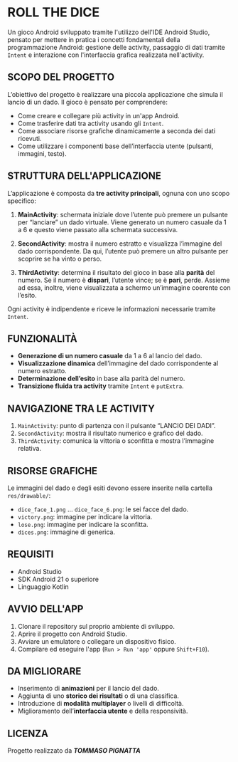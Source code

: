# **ROLL THE DICE**

Un gioco Android sviluppato tramite l'utilizzo dell'IDE Android Studio, pensato per mettere in pratica i concetti fondamentali della programmazione Android: gestione delle activity, passaggio di dati tramite `Intent` e interazione con l'interfaccia grafica realizzata nell'activity.

## **SCOPO DEL PROGETTO**

L’obiettivo del progetto è realizzare una piccola applicazione che simula il lancio di un dado. Il gioco è pensato per comprendere:

- Come creare e collegare più activity in un'app Android.
- Come trasferire dati tra activity usando gli `Intent`.
- Come associare risorse grafiche dinamicamente a seconda dei dati ricevuti.
- Come utilizzare i componenti base dell’interfaccia utente (pulsanti, immagini, testo).

## **STRUTTURA DELL'APPLICAZIONE**

L’applicazione è composta da **tre activity principali**, ognuna con uno scopo specifico:

1. **MainActivity**: schermata iniziale dove l’utente può premere un pulsante per “lanciare” un dado virtuale. Viene generato un numero casuale da 1 a 6 e questo viene passato alla schermata successiva.
   
2. **SecondActivity**: mostra il numero estratto e visualizza l’immagine del dado corrispondente. Da qui, l’utente può premere un altro pulsante per scoprire se ha vinto o perso.
   
3. **ThirdActivity**: determina il risultato del gioco in base alla **parità** del numero. Se il numero è **dispari**, l’utente vince; se è **pari**, perde. Assieme ad essa, inoltre, viene visualizzata a schermo un’immagine coerente con l’esito.

Ogni activity è indipendente e riceve le informazioni necessarie tramite `Intent`.

## **FUNZIONALITÀ**

- **Generazione di un numero casuale** da 1 a 6 al lancio del dado.
- **Visualizzazione dinamica** dell’immagine del dado corrispondente al numero estratto.
- **Determinazione dell’esito** in base alla parità del numero.
- **Transizione fluida tra activity** tramite `Intent` e `putExtra`.

## **NAVIGAZIONE TRA LE ACTIVITY**

1. `MainActivity`: punto di partenza con il pulsante “LANCIO DEI DADI”.
2. `SecondActivity`: mostra il risultato numerico e grafico del dado.
3. `ThirdActivity`: comunica la vittoria o sconfitta e mostra l’immagine relativa.

## **RISORSE GRAFICHE**

Le immagini del dado e degli esiti devono essere inserite nella cartella `res/drawable/`:

- `dice_face_1.png` … `dice_face_6.png`: le sei facce del dado.
- `victory.png`: immagine per indicare la vittoria.
- `lose.png`: immagine per indicare la sconfitta.
- `dices.png`: immagine di generica.

## **REQUISITI**

- Android Studio
- SDK Android 21 o superiore
- Linguaggio Kotlin

## **AVVIO DELL'APP**

1. Clonare il repository sul proprio ambiente di sviluppo.
2. Aprire il progetto con Android Studio.
3. Avviare un emulatore o collegare un dispositivo fisico.
4. Compilare ed eseguire l'app (`Run > Run 'app'` oppure `Shift+F10`).

## **DA MIGLIORARE**

- Inserimento di **animazioni** per il lancio del dado.
- Aggiunta di uno **storico dei risultati** o di una classifica.
- Introduzione di **modalità multiplayer** o livelli di difficoltà.
- Miglioramento dell’**interfaccia utente** e della responsività.

## **LICENZA**

Progetto realizzato da ***TOMMASO PIGNATTA***
